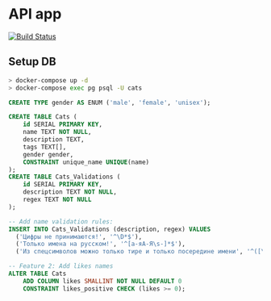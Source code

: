 # API app

[![Build Status](https://travis-ci.org/meowle/cats-api.svg?branch=master)](https://travis-ci.org/meowle/cats-api)

## Setup DB

```bash
> docker-compose up -d
> docker-compose exec pg psql -U cats
```

```sql
CREATE TYPE gender AS ENUM ('male', 'female', 'unisex');

CREATE TABLE Cats (
    id SERIAL PRIMARY KEY,
    name TEXT NOT NULL,
    description TEXT,
    tags TEXT[],
    gender gender,
    CONSTRAINT unique_name UNIQUE(name)
);
CREATE TABLE Cats_Validations (
    id SERIAL PRIMARY KEY,
    description TEXT NOT NULL,
    regex TEXT NOT NULL
);

-- Add name validation rules:
INSERT INTO Cats_Validations (description, regex) VALUES
  ('Цифры не принимаются!', '^\D*$'),
  ('Только имена на русском!', '^[а-яА-Я\s-]*$'),
  ('Из спецсимволов можно только тире и только посередине имени', '^([\d\wа-яА-Я]+|[\d\wа-яА-Я]+[-\s]|[\d\wа-яА-Я]+[-\s][\d\wа-яА-Я]+)$');

-- Feature 2: Add likes names
ALTER TABLE Cats
    ADD COLUMN likes SMALLINT NOT NULL DEFAULT 0
    CONSTRAINT likes_positive CHECK (likes >= 0);
```
